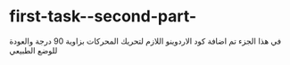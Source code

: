 # first-task--second-part-
في هذا الجزء تم اضافة كود الاردوينو اللازم لتحريك المحركات بزاوية 90 درجة والعودة للوضع الطبيعي 
